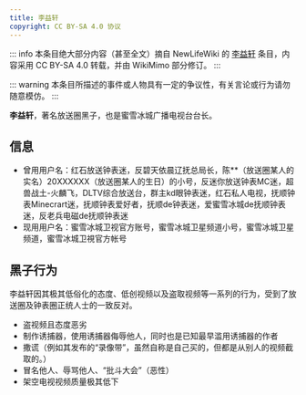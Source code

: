 ```yaml
---
title: 李益轩
copyright: CC BY-SA 4.0 协议
---
```


::: info
本条目绝大部分内容（甚至全文）摘自 NewLifeWiki 的 [李益轩](https://newlifewiki.miraheze.org/wiki/李益轩) 条目，内容采用 CC BY-SA 4.0 转载，并由 WikiMimo 部分修订。
:::

::: warning
本条目所描述的事件或人物具有一定的争议性，有关言论或行为请勿随意模仿。
:::

**李益轩**，著名放送圈黑子，也是蜜雪冰城广播电视台台长。

## 信息

- 曾用用户名：红石放送钟表迷，反碧天依晨辽抚总局长，陈**（放送圈某人的实名）20XXXXXX（放送圈某人的生日）的小号，反迷你放送钟表MC迷，超兽战土-火麟飞，DLTV综合放送台，群主kd眼钟表迷，红石私人电视，抚顺钟表Minecrart迷，抚顺钟表爱好者，抚顺de钟表迷，爱蜜雪冰城de抚顺钟表迷，反老兵电磁de抚顺钟表迷
- 现用用户名：蜜雪冰城卫视官方账号，蜜雪冰城卫星频道小号，蜜雪冰城卫星频道，蜜雪冰城卫視官方帐号

## 黑子行为

李益轩因其极其低俗化的态度、低创视频以及盗取视频等一系列的行为，受到了放送圈及钟表圈正统人士的一致反对。

- 盗视频且态度恶劣
- 制作诱捕器，使用诱捕器侮辱他人，同时也是已知最早滥用诱捕器的作者
- 撒谎（例如其发布的“录像带”，虽然自称是自己买的，但都是从别人的视频截取的。）
- 冒名他人、辱骂他人、“批斗大会”（恶性）
- 架空电视视频质量极其低下

